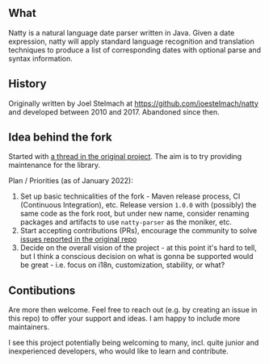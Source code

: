 ## What

Natty is a natural language date parser written in Java.  Given a date
expression, natty will apply standard language recognition and translation
techniques to produce a list of corresponding dates with optional parse and
syntax information.

## History

Originally written by Joel Stelmach at https://github.com/joestelmach/natty and developed between 2010 and 2017. Abandoned since then.

## Idea behind the fork

Started with [a thread in the original project](https://github.com/joestelmach/natty/issues/274). The aim is to try providing maintenance for the library.

Plan / Priorities (as of January 2022):

1. Set up basic technicalities of the fork - Maven release process, CI (Continuous Integration), etc. Release version `1.0.0` with (possibly) the same code
as the fork root, but under new name, consider renaming packages and artifacts to use `natty-parser` as the moniker, etc.
2. Start accepting contributions (PRs), encourage the community to solve [issues reported in the original repo]( 
https://github.com/joestelmach/natty/issues)
3. Decide on the overall vision of the project - at this point it's hard to tell, but I think a conscious decision on what is gonna be supported would be
great - i.e. focus on i18n, customization, stability, or what?

## Contibutions

Are more then welcome. Feel free to reach out (e.g. by creating an issue in this repo) to offer your support and ideas. I am happy to include more
maintainers.

I see this project potentially being welcoming to many, incl. quite junior and inexperienced developers, who would like to learn and contribute.
